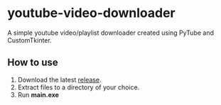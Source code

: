 # youtube-video-downloader

A simple youtube video/playlist downloader created using PyTube and CustomTkinter.

## How to use
1. Download the latest [release](https://github.com/Hiraeth-27/youtube-video-downloader/releases/tag/release-1.0.1).
2. Extract files to a directory of your choice.
3. Run **main.exe**
